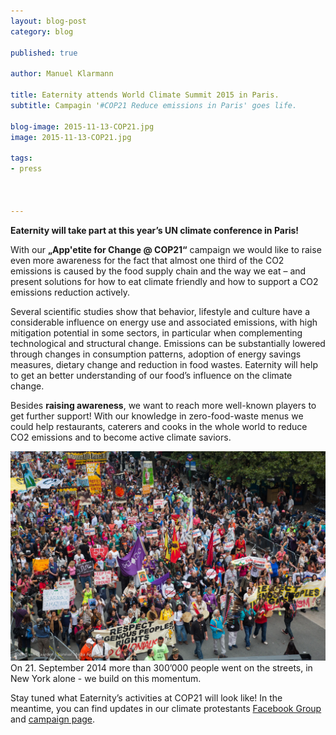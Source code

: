```yaml
---
layout: blog-post
category: blog

published: true

author: Manuel Klarmann

title: Eaternity attends World Climate Summit 2015 in Paris.
subtitle: Campagin '#COP21 Reduce emissions in Paris' goes life.

blog-image: 2015-11-13-COP21.jpg
image: 2015-11-13-COP21.jpg

tags:
- press



---
```

**Eaternity will take part at this year’s UN climate conference in Paris!**

With our **„App'etite for Change @ COP21“** campaign we would like to raise even more awareness for the fact that almost one third of the CO2 emissions is caused by the food supply chain and the way we eat – and present solutions for how to eat climate friendly and how to support a CO2 emissions reduction actively.

Several scientific studies show that behavior, lifestyle and culture have a considerable influence on energy use and associated emissions, with high mitigation potential in some sectors, in particular when complementing technological and structural change. Emissions can be substantially lowered through changes in consumption patterns, adoption of energy savings measures, dietary change and reduction in food wastes. Eaternity will help to get an better understanding of our food’s influence on the climate change.

Besides **raising awareness**, we want to reach more well-known players to get further support! With our knowledge in zero-food-waste menus we could help restaurants, caterers and cooks in the whole world to reduce CO2 emissions and to become active climate saviors.

![demonstration](/img/blog/2015-11-13-COP21/demonstration.jpg "On 21. September 2014 more than 300’000 people went on the streets, in New York alone. Frustrated with the political process they demand actions.")
On 21. September 2014 more than 300’000 people went on the streets, in New York alone - we build on this momentum.

Stay tuned what Eaternity’s activities at COP21 will look like! In the meantime, you can find updates in our climate protestants [Facebook Group][facebook] and [campaign page][page].

[facebook]:https://www.facebook.com/groups/1456075844690135/
[page]:/appetite-for-change
